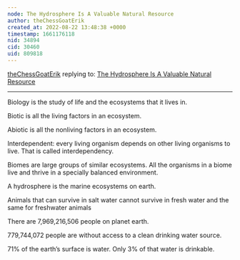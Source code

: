```yaml
---
node: The Hydrosphere Is A Valuable Natural Resource
author: theChessGoatErik
created_at: 2022-08-22 13:48:38 +0000
timestamp: 1661176118
nid: 34894
cid: 30460
uid: 809818
---
```




[theChessGoatErik](../profile/theChessGoatErik) replying to: [The Hydrosphere Is A Valuable Natural Resource](../notes/TheChessGym/08-22-2022/the-hydrosphere-is-a-valuable-natural-resource)

----
Biology is the study of life and the ecosystems that it lives in. 

Biotic is all the living factors in an ecosystem. 

Abiotic is all the nonliving factors in an ecosystem. 

 

Interdependent: every living organism depends on other living organisms to live. That is called interdependency.  

Biomes are large groups of similar ecosystems. All the organisms in a biome live and thrive in a specially balanced environment. 

A hydrosphere is the marine ecosystems on earth. 

Animals that can survive in salt water cannot survive in fresh water and the same for freshwater animals 

 

There are 7,969,216,506 people on planet earth. 

779,744,072 people are without access to a clean drinking water source. 

 

71% of the earth’s surface is water. Only 3% of that water is drinkable. 
